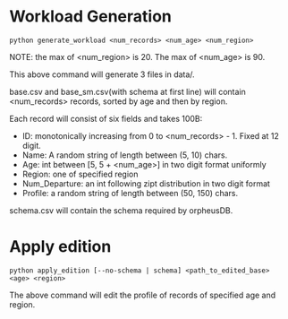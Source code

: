 # Workload Generation
```
python generate_workload <num_records> <num_age> <num_region>
```

NOTE: the max of <num_region> is 20. The max of <num_age> is 90.

This above command will generate 3 files in data/. 

base.csv and base_sm.csv(with schema at first line) will contain <num_records> records, sorted by age and then by region.

Each record will consist of six fields and takes 100B:
* ID: monotonically increasing from 0 to <num_records> - 1. Fixed at 12 digit. 
* Name: A random string of length between (5, 10) chars.
* Age: int between [5, 5 + <num_age>] in two digit format uniformly
* Region: one of specified region 
* Num_Departure: an int following zipt distribution in two digit format
* Profile: a random string of length between (50, 150) chars. 

schema.csv will contain the schema required by orpheusDB. 

# Apply edition
```
python apply_edition [--no-schema | schema] <path_to_edited_base> <age> <region>
```
The above command will edit the profile of records of specified age and region. 
